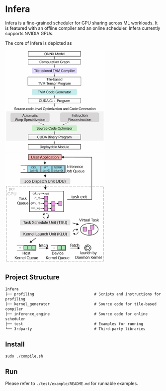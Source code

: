 # Infera

Infera is a fine-grained scheduler for GPU sharing across ML workloads.
It is featured with an offline compiler and an online scheduler.
Infera currently supports NVIDIA GPUs.

The core of Infera is depicted as

<img src="./compiler.png" alt="./compiler.png" width="320cm">
<img src="./scheduler.png" alt="./scheduler.png" width="320cm">

## Project Structure
```
Infera
├── profiling                           # Scripts and instructions for profiling
├── kernel_generator                    # Source code for tile-based compiler
├── inference_engine                    # Source code for online scheduler
├── test                                # Examples for running
└── 3rdparty                            # Third-party libraries

```


## Install
```
sudo ./compile.sh
```


## Run
Please refer to ```./test/example/README.md``` for runnable examples.